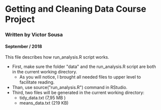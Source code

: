 ﻿
Getting and Cleaning Data Course Project
=========
### Written by Victor Sousa
#### September / 2018

This file describes how run_analysis.R script works.

* First, make sure the folder "data" and the run_analysis.R script are both in the current working directory.
	* As you will notice, I brought  all needed files to upper level to facilitate reading.
* Than, use source("run_analysis.R") command in RStudio.
* Third, two files will be generated in the current working directory:
	* tidy_data.txt (7,95 MB )
	* means_data.txt (219 KB)

